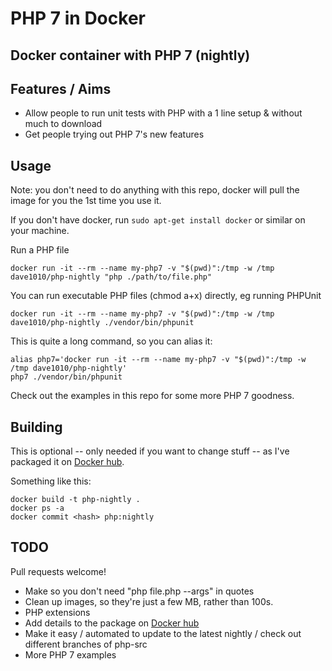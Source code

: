 # PHP 7 in Docker

## Docker container with PHP 7 (nightly)

## Features / Aims

* Allow people to run unit tests with PHP with a 1 line setup & without much to download
* Get people trying out PHP 7's new features

## Usage

Note: you don't need to do anything with this repo, docker will pull the image for you the 1st time you use it.

If you don't have docker, run `sudo apt-get install docker` or similar on your machine.

Run a PHP file

    docker run -it --rm --name my-php7 -v "$(pwd)":/tmp -w /tmp dave1010/php-nightly "php ./path/to/file.php"

You can run executable PHP files (chmod a+x) directly, eg running PHPUnit

    docker run -it --rm --name my-php7 -v "$(pwd)":/tmp -w /tmp dave1010/php-nightly ./vendor/bin/phpunit

This is quite a long command, so you can alias it:

    alias php7='docker run -it --rm --name my-php7 -v "$(pwd)":/tmp -w /tmp dave1010/php-nightly'
    php7 ./vendor/bin/phpunit
    
Check out the examples in this repo for some more PHP 7 goodness.

## Building

This is optional -- only needed if you want to change stuff -- as I've packaged it on [Docker hub](https://registry.hub.docker.com/u/dave1010/php-nightly/).

Something like this:

    docker build -t php-nightly .
    docker ps -a
    docker commit <hash> php:nightly

## TODO

Pull requests welcome!

* Make so you don't need "php file.php --args" in quotes
* Clean up images, so they're just a few MB, rather than 100s.
* PHP extensions
* Add details to the package on [Docker hub](https://registry.hub.docker.com/u/dave1010/php-nightly/)
* Make it easy / automated to update to the latest nightly / check out different branches of php-src
* More PHP 7 examples
